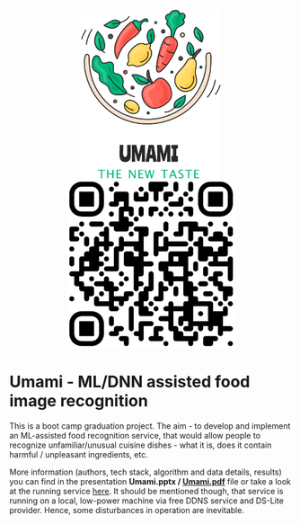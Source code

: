 <p align="center">
<img src="./images/Umami_logo_vertical.png" height=300 alt="This is the place where project logo should've being..."/><img src="./images/qrcode_https_goracij_duckdns_org_8501_rounded.png" height=300 alt="This is the place where QR Code should've being..."/>
</p>

# Umami - ML/DNN assisted food image recognition

This is a boot camp graduation project. The aim - to develop and implement an ML-assisted food recognition service, that would allow people to recognize unfamiliar/unusual cuisine dishes - what it is, does it contain harmful / unpleasant ingredients, etc. 

More information (authors, tech stack, algorithm and data details, results) you can find in the presentation **Umami.pptx / [Umami.pdf](https://github.com/Goracij/UMAMI/blob/dima/Umami.pdf)** file or take a look at the running service [here](https://goracij.duckdns.org:8501/). It should be mentioned though, that service is running on a local, low-power machine via free DDNS service and DS-Lite provider. Hence, some disturbances in operation are inevitable.
